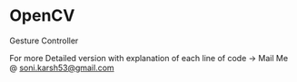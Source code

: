 # OpenCV
Gesture Controller

For more Detailed version with explanation of each line of code -> Mail Me @ soni.karsh53@gmail.com
